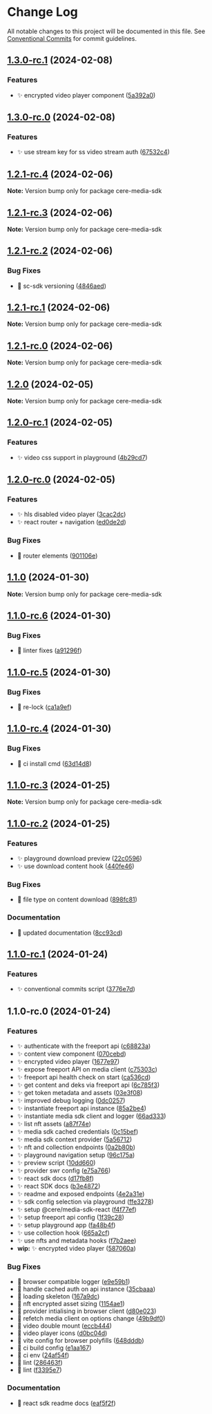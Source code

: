 # Change Log

All notable changes to this project will be documented in this file.
See [Conventional Commits](https://conventionalcommits.org) for commit guidelines.

## [1.3.0-rc.1](https://github.com/Cerebellum-Network/cere-media-sdk-js/compare/v1.3.0-rc.0...v1.3.0-rc.1) (2024-02-08)

### Features

- ✨ encrypted video player component ([5a392a0](https://github.com/Cerebellum-Network/cere-media-sdk-js/commit/5a392a0a38fed92a234c4c1e0f02966b8f90564a))

## [1.3.0-rc.0](https://github.com/Cerebellum-Network/cere-media-sdk-js/compare/v1.2.1-rc.4...v1.3.0-rc.0) (2024-02-08)

### Features

- ✨ use stream key for ss video stream auth ([67532c4](https://github.com/Cerebellum-Network/cere-media-sdk-js/commit/67532c4f85f346c5796f8517595e4ed0fc613bdb))

## [1.2.1-rc.4](https://github.com/Cerebellum-Network/cere-media-sdk-js/compare/v1.2.1-rc.3...v1.2.1-rc.4) (2024-02-06)

**Note:** Version bump only for package cere-media-sdk

## [1.2.1-rc.3](https://github.com/Cerebellum-Network/cere-media-sdk-js/compare/v1.2.1-rc.2...v1.2.1-rc.3) (2024-02-06)

**Note:** Version bump only for package cere-media-sdk

## [1.2.1-rc.2](https://github.com/Cerebellum-Network/cere-media-sdk-js/compare/v1.2.1-rc.1...v1.2.1-rc.2) (2024-02-06)

### Bug Fixes

- 🐛 sc-sdk versioning ([4846aed](https://github.com/Cerebellum-Network/cere-media-sdk-js/commit/4846aed2cbc70e04755915ef438926e55e46c883))

## [1.2.1-rc.1](https://github.com/Cerebellum-Network/cere-media-sdk-js/compare/v1.2.1-rc.0...v1.2.1-rc.1) (2024-02-06)

**Note:** Version bump only for package cere-media-sdk

## [1.2.1-rc.0](https://github.com/Cerebellum-Network/cere-media-sdk-js/compare/v1.2.0...v1.2.1-rc.0) (2024-02-06)

**Note:** Version bump only for package cere-media-sdk

## [1.2.0](https://github.com/Cerebellum-Network/cere-media-sdk-js/compare/v1.2.0-rc.1...v1.2.0) (2024-02-05)

**Note:** Version bump only for package cere-media-sdk

## [1.2.0-rc.1](https://github.com/Cerebellum-Network/cere-media-sdk-js/compare/v1.2.0-rc.0...v1.2.0-rc.1) (2024-02-05)

### Features

- ✨ video css support in playground ([4b29cd7](https://github.com/Cerebellum-Network/cere-media-sdk-js/commit/4b29cd7eaefcec5d75c98c4899f03ca813f3b3de))

## [1.2.0-rc.0](https://github.com/Cerebellum-Network/cere-media-sdk-js/compare/v1.1.0...v1.2.0-rc.0) (2024-02-05)

### Features

- ✨ hls disabled video player ([3cac2dc](https://github.com/Cerebellum-Network/cere-media-sdk-js/commit/3cac2dc2a2ab4fbc1b262e92dd8cbea47215c071))
- ✨ react router + navigation ([ed0de2d](https://github.com/Cerebellum-Network/cere-media-sdk-js/commit/ed0de2da56fd194813d25d2d5927428bc22e33b5))

### Bug Fixes

- 🐛 router elements ([901106e](https://github.com/Cerebellum-Network/cere-media-sdk-js/commit/901106ee8f8d48fc0a63dfc1c4c15c91a4f9a68e))

## [1.1.0](https://github.com/Cerebellum-Network/cere-media-sdk-js/compare/v1.1.0-rc.6...v1.1.0) (2024-01-30)

**Note:** Version bump only for package cere-media-sdk

## [1.1.0-rc.6](https://github.com/Cerebellum-Network/cere-media-sdk-js/compare/v1.1.0-rc.5...v1.1.0-rc.6) (2024-01-30)

### Bug Fixes

- 🚨 linter fixes ([a91296f](https://github.com/Cerebellum-Network/cere-media-sdk-js/commit/a91296f631ca0fadf647a4c0c1daa4548e69c1ea))

## [1.1.0-rc.5](https://github.com/Cerebellum-Network/cere-media-sdk-js/compare/v1.1.0-rc.4...v1.1.0-rc.5) (2024-01-30)

### Bug Fixes

- 📌 re-lock ([ca1a9ef](https://github.com/Cerebellum-Network/cere-media-sdk-js/commit/ca1a9ef4833b53e05ce3ce3707e406a8d291bb12))

## [1.1.0-rc.4](https://github.com/Cerebellum-Network/cere-media-sdk-js/compare/v1.1.0-rc.3...v1.1.0-rc.4) (2024-01-30)

### Bug Fixes

- 💚 ci install cmd ([63d14d8](https://github.com/Cerebellum-Network/cere-media-sdk-js/commit/63d14d8f67103f8c7182d9cc8d608ced36fcc272))

## [1.1.0-rc.3](https://github.com/Cerebellum-Network/cere-media-sdk-js/compare/v1.1.0-rc.2...v1.1.0-rc.3) (2024-01-25)

**Note:** Version bump only for package cere-media-sdk

## [1.1.0-rc.2](https://github.com/Cerebellum-Network/cere-media-sdk-js/compare/v1.1.0-rc.1...v1.1.0-rc.2) (2024-01-25)

### Features

- ✨ playground download preview ([22c0596](https://github.com/Cerebellum-Network/cere-media-sdk-js/commit/22c05968abb20a91a8b83deec797899405365cfe))
- ✨ use download content hook ([440fe46](https://github.com/Cerebellum-Network/cere-media-sdk-js/commit/440fe46e863200f9c4c29be357ad614b407f84d5))

### Bug Fixes

- 🐛 file type on content download ([898fc81](https://github.com/Cerebellum-Network/cere-media-sdk-js/commit/898fc814364788dd5b8c0951dbbafe14599633fb))

### Documentation

- 📝 updated documentation ([8cc93cd](https://github.com/Cerebellum-Network/cere-media-sdk-js/commit/8cc93cd14475e67f9891820cf4996d5a6615a007))

## [1.1.0-rc.1](https://github.com/Cerebellum-Network/cere-media-sdk-js/compare/v1.1.0-rc.0...v1.1.0-rc.1) (2024-01-24)

### Features

- ✨ conventional commits script ([3776e7d](https://github.com/Cerebellum-Network/cere-media-sdk-js/commit/3776e7d0d3356652c3b638d4dd048e843685e43c))

## 1.1.0-rc.0 (2024-01-24)

### Features

- ✨ authenticate with the freeport api ([c68823a](https://github.com/Cerebellum-Network/cere-media-sdk-js/commit/c68823a5e9d4debba0821737f1a83e2199877b51))
- ✨ content view component ([070cebd](https://github.com/Cerebellum-Network/cere-media-sdk-js/commit/070cebd0c3b7cafb89876b2bec5ee8d2dc388625))
- ✨ encrypted video player ([1677e97](https://github.com/Cerebellum-Network/cere-media-sdk-js/commit/1677e978842350a8176ceaf62b7365c1faa8e5b3))
- ✨ expose freeport API on media client ([c75303c](https://github.com/Cerebellum-Network/cere-media-sdk-js/commit/c75303c97b7059a75fc4637dea5e2f331158974d))
- ✨ freeport api health check on start ([ca536cd](https://github.com/Cerebellum-Network/cere-media-sdk-js/commit/ca536cd4f72fa3baf92c78283d7f0fc13c785bd7))
- ✨ get content and deks via freeport api ([6c785f3](https://github.com/Cerebellum-Network/cere-media-sdk-js/commit/6c785f39639c07f7ab44b3cd81ad897ff32c2d42))
- ✨ get token metadata and assets ([03e3f08](https://github.com/Cerebellum-Network/cere-media-sdk-js/commit/03e3f083bae2a1abd02fa2d9839ca3b46e24066a))
- ✨ improved debug logging ([0dc0257](https://github.com/Cerebellum-Network/cere-media-sdk-js/commit/0dc02570062590d59d05b07716c9b78affacbb22))
- ✨ instantiate freeport api instance ([85a2be4](https://github.com/Cerebellum-Network/cere-media-sdk-js/commit/85a2be4781be510d93cb622407c04d4352cbd887))
- ✨ instantiate media sdk client and logger ([66ad333](https://github.com/Cerebellum-Network/cere-media-sdk-js/commit/66ad333f63c13541273fbfd4dbde8f1e90047618))
- ✨ list nft assets ([a87f74e](https://github.com/Cerebellum-Network/cere-media-sdk-js/commit/a87f74ef4d9b7a276ecd3b0907e549dcd86bdbe4))
- ✨ media sdk cached credentials ([0c15bef](https://github.com/Cerebellum-Network/cere-media-sdk-js/commit/0c15bef56150d51b8e1813c6d39f003a63bcfede))
- ✨ media sdk context provider ([5a56712](https://github.com/Cerebellum-Network/cere-media-sdk-js/commit/5a56712d050debce7a5fb236b7fca6e6b4ac5f34))
- ✨ nft and collection endpoints ([0a2b80b](https://github.com/Cerebellum-Network/cere-media-sdk-js/commit/0a2b80b3fa67f8a7846036d23c9ca95165c2590f))
- ✨ playground navigation setup ([96c175a](https://github.com/Cerebellum-Network/cere-media-sdk-js/commit/96c175ac44b4cae2251e9f5532a82b9ea875cb07))
- ✨ preview script ([10dd660](https://github.com/Cerebellum-Network/cere-media-sdk-js/commit/10dd660e38588b99645dd86e1c7e58f5289d8e7a))
- ✨ provider swr config ([e75a766](https://github.com/Cerebellum-Network/cere-media-sdk-js/commit/e75a7665012f551f333e90fb84e55bd6bbc6563b))
- ✨ react sdk docs ([d17fb8f](https://github.com/Cerebellum-Network/cere-media-sdk-js/commit/d17fb8f8f1ad8bca894f0db707dc1cb9a580944c))
- ✨ react SDK docs ([b3e4872](https://github.com/Cerebellum-Network/cere-media-sdk-js/commit/b3e48724a534b0b237a21555a553c1cb3b3f32c9))
- ✨ readme and exposed endpoints ([4e2a31e](https://github.com/Cerebellum-Network/cere-media-sdk-js/commit/4e2a31ea7d3d087e89c5381773f8bf38c5b28b59))
- ✨ sdk config selection via playground ([ffe3278](https://github.com/Cerebellum-Network/cere-media-sdk-js/commit/ffe327825922d633f205a011951201a26d75b123))
- ✨ setup @cere/media-sdk-react ([f4f77ef](https://github.com/Cerebellum-Network/cere-media-sdk-js/commit/f4f77ef2ab11c9b7a7a7ce6b203257634e9947b5))
- ✨ setup freeport api config ([1f39c28](https://github.com/Cerebellum-Network/cere-media-sdk-js/commit/1f39c28fab5784098dc9f4baa4a68cfa5d5b0424))
- ✨ setup playground app ([fa48b4f](https://github.com/Cerebellum-Network/cere-media-sdk-js/commit/fa48b4f501145567c9d9c0404930c65ad94b4208))
- ✨ use collection hook ([665a2cf](https://github.com/Cerebellum-Network/cere-media-sdk-js/commit/665a2cf115af34d02be90084f8e2b153266fe137))
- ✨ use nfts and metadata hooks ([f7b2aee](https://github.com/Cerebellum-Network/cere-media-sdk-js/commit/f7b2aeebde90ca2c4d2c9ae2b9bed86803e2be11))
- **wip:** ✨ encrypted video player ([587060a](https://github.com/Cerebellum-Network/cere-media-sdk-js/commit/587060aa5076b566b9348cdc1c732fcd0c58376f))

### Bug Fixes

- 🐛 browser compatible logger ([e9e59b1](https://github.com/Cerebellum-Network/cere-media-sdk-js/commit/e9e59b1761a5626bfac69cd2870a0822c56caf91))
- 🐛 handle cached auth on api instance ([35cbaaa](https://github.com/Cerebellum-Network/cere-media-sdk-js/commit/35cbaaaa5c92f63cab38b1702f55dc610238bca0))
- 🐛 loading skeleton ([167a9dc](https://github.com/Cerebellum-Network/cere-media-sdk-js/commit/167a9dcf42884450ae27e3f27d9b02ed79323f50))
- 🐛 nft encrypted asset sizing ([1154ae1](https://github.com/Cerebellum-Network/cere-media-sdk-js/commit/1154ae15226f3ecbc185da4e7e472ef787c3b538))
- 🐛 provider intialising in browser client ([d80e023](https://github.com/Cerebellum-Network/cere-media-sdk-js/commit/d80e0230ff94b25b2827bf83eda2f8d6f5daca29))
- 🐛 refetch media client on options change ([49b9df0](https://github.com/Cerebellum-Network/cere-media-sdk-js/commit/49b9df0b8e291c575386bc81aec631c7bcca9d10))
- 🐛 video double mount ([eccb444](https://github.com/Cerebellum-Network/cere-media-sdk-js/commit/eccb444e2ad10fa378fd6a572b10c456d0c166b3))
- 🐛 video player icons ([d0bc04d](https://github.com/Cerebellum-Network/cere-media-sdk-js/commit/d0bc04df62ec336112232f9ef41322e596ca2d9d))
- 🐛 vite config for browser polyfills ([648dddb](https://github.com/Cerebellum-Network/cere-media-sdk-js/commit/648dddb6881813259966db8ee8f90dd3bd0be871))
- 👷 ci build config ([e1aa167](https://github.com/Cerebellum-Network/cere-media-sdk-js/commit/e1aa16747936ed151e1b008e769e721e4a1d2c52))
- 💚 ci env ([24af54f](https://github.com/Cerebellum-Network/cere-media-sdk-js/commit/24af54f2233a4d05c1283ab9f5f370f2b5de741d))
- 🚨 lint ([286463f](https://github.com/Cerebellum-Network/cere-media-sdk-js/commit/286463f344849ddc72a9e2ae5c469ce9207a731f))
- 🚨 lint ([f3395e7](https://github.com/Cerebellum-Network/cere-media-sdk-js/commit/f3395e77b91712b74661ebaf9dd19e3c43a71064))

### Documentation

- 📝 react sdk readme docs ([eaf5f2f](https://github.com/Cerebellum-Network/cere-media-sdk-js/commit/eaf5f2fca82473fff4b08e5f4fc849a2d1289ad9))
